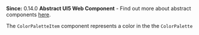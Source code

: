 **Since:** 0.14.0
**Abstract UI5 Web Component** - Find out more about abstract components [here](https://sap.github.io/ui5-webcomponents-react/?path=/docs/knowledge-base-faq--docs#what-are-abstract-ui5-web-components).

The `ColorPaletteItem` component represents a color in the the `ColorPalette`
